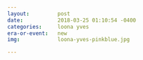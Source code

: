 ```yaml
---
layout:         post
date:           2018-03-25 01:10:54 -0400
categories:     loona yves
era-or-event:   new
img:            loona-yves-pinkblue.jpg

---
```

